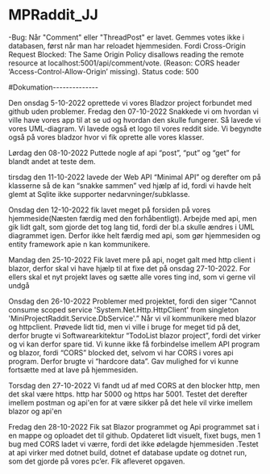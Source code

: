 # MPRaddit_JJ

-Bug: Når "Comment" eller "ThreadPost" er lavet. Gemmes votes ikke i databasen, først når man har reloadet hjemmesiden. Fordi Cross-Origin Request Blocked: The Same Origin Policy disallows reading the remote resource at localhost:5001/api/comment/vote. (Reason: CORS header ‘Access-Control-Allow-Origin’ missing). Status code: 500


#Dokumation--------------


Den onsdag 5-10-2022 oprettede vi vores Bladzor project forbundet med github uden problemer. 
Fredag den 07-10-2022  Snakkede vi om hvordan vi ville have vores app til at se ud og hvordan den skulle fungerer. Så lavede vi vores UML-diagram. 
Vi lavede også et logo til vores reddit side.
Vi begyndte også på vores bladzor hvor vi fik oprette alle vores klasser.


Lørdag den 08-10-2022 Puttede nogle af api “post”, “put” og “get” for blandt andet at teste dem.

tirsdag den 11-10-2022 lavede der Web API “Minimal API” og derefter om på klasserne så de kan “snakke sammen” ved hjælp af id, fordi vi havde helt glemt at Sqlite ikke supporter nedarvninger/subklasse.

Onsdag den 12-10-2022 fik lavet meget på forsiden på vores hjemmeside(Næsten færdig med den forhåbentligt). Arbejde med api, men gik lidt galt, som gjorde det tog lang tid, fordi der bl.a skulle ændres i UML diagrammet igen. Derfor ikke helt færdig med api, som gør hjemmesiden og entity framework apie
n kan kommunikere.

Mandag den 25-10-2022 Fik lavet mere på api, noget galt med http client i blazor, derfor skal vi have hjælp til at fixe det på onsdag 27-10-2022. For ellers skal et nyt projekt laves og sætte alle vores ting ind, som vi gerne vil undgå

Onsdag den 26-10-2022 Problemer med projektet, fordi den siger “Cannot consume scoped service 'System.Net.Http.HttpClient' from singleton 'MiniProjectRaddit.Service.DbService'.” Når vi vil kommunikere med blazor og httpclient. Prøvede lidt tid, men vi ville i bruge for meget tid på det, derfor brugte vi Softwarearkitektur “TodoList blazor project”, fordi det virker og vi kan derfor spare tid. 
Vi kunne ikke få forbindelse imellem API program og blazor, fordi “CORS” blocked det, selvom vi  har CORS i vores api program. Derfor brugte vi “hardcore data”. Gav mulighed for vi kunne fortsætte med at lave på hjemmesiden.

Torsdag den 27-10-2022 Vi fandt ud af med CORS at den blocker http, men det skal være https. http har 5000 og https har 5001. Testet det derefter imellem postman og api'en for at være sikker på det hele vil virke imellem blazor og api'en




Fredag den 28-10-2022 Fik sat Blazor programmet og Api programmet sat i en mappe og oploadet det til github. Opdateret lidt visuelt, fixet bugs, men 1 bug med CORS ladet vi værre, fordi det ikke ødelagde hjemmesiden .Testet at api virker med dotnet build, dotnet ef database update og dotnet run, som det gjorde på vores pc’er. Fik afleveret opgaven.

